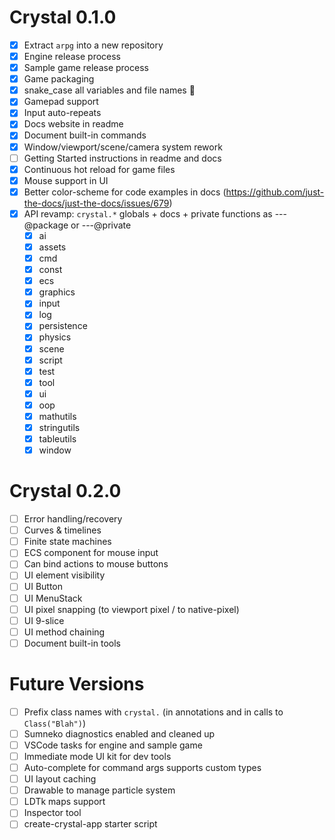 # Crystal 0.1.0

- [x] Extract `arpg` into a new repository
- [x] Engine release process
- [x] Sample game release process
- [x] Game packaging
- [x] snake_case all variables and file names 🐍
- [x] Gamepad support
- [x] Input auto-repeats
- [x] Docs website in readme
- [x] Document built-in commands
- [x] Window/viewport/scene/camera system rework
- [ ] Getting Started instructions in readme and docs
- [x] Continuous hot reload for game files
- [x] Mouse support in UI
- [x] Better color-scheme for code examples in docs (https://github.com/just-the-docs/just-the-docs/issues/679)
- [x] API revamp: `crystal.*` globals + docs + private functions as ---@package or ---@private
  - [x] ai
  - [x] assets
  - [x] cmd
  - [x] const
  - [x] ecs
  - [x] graphics
  - [x] input
  - [x] log
  - [x] persistence
  - [x] physics
  - [x] scene
  - [x] script
  - [x] test
  - [x] tool
  - [x] ui
  - [x] oop
  - [x] mathutils
  - [x] stringutils
  - [x] tableutils
  - [x] window

# Crystal 0.2.0

- [ ] Error handling/recovery
- [ ] Curves & timelines
- [ ] Finite state machines
- [ ] ECS component for mouse input
- [ ] Can bind actions to mouse buttons
- [ ] UI element visibility
- [ ] UI Button
- [ ] UI MenuStack
- [ ] UI pixel snapping (to viewport pixel / to native-pixel)
- [ ] UI 9-slice
- [ ] UI method chaining
- [ ] Document built-in tools

# Future Versions

- [ ] Prefix class names with `crystal.` (in annotations and in calls to `Class("Blah")`)
- [ ] Sumneko diagnostics enabled and cleaned up
- [ ] VSCode tasks for engine and sample game
- [ ] Immediate mode UI kit for dev tools
- [ ] Auto-complete for command args supports custom types
- [ ] UI layout caching
- [ ] Drawable to manage particle system
- [ ] LDTk maps support
- [ ] Inspector tool
- [ ] create-crystal-app starter script
